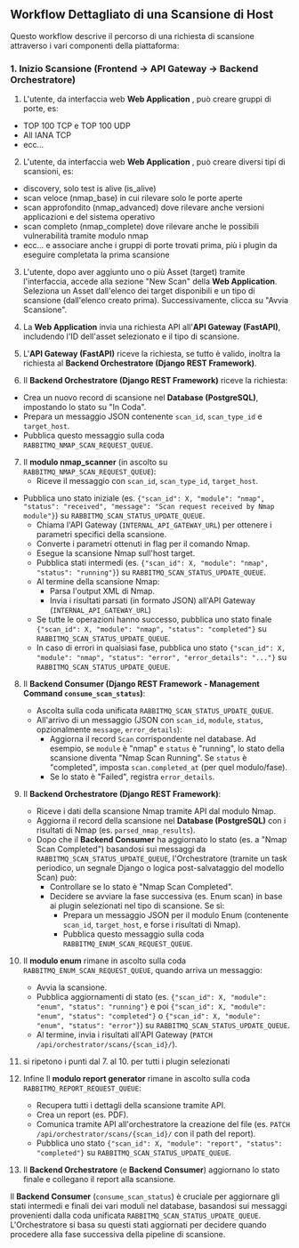 ## **Workflow Dettagliato di una Scansione di Host**

Questo workflow descrive il percorso di una richiesta di scansione attraverso i vari componenti della piattaforma:


### **1. Inizio Scansione (Frontend -> API Gateway -> Backend Orchestratore)**

1. L'utente, da interfaccia web **Web Application** , può creare gruppi di porte, es:
* TOP 100 TCP e TOP 100 UDP
* All IANA TCP
* ecc...

2. L'utente, da interfaccia web **Web Application** , può creare diversi tipi di scansioni, es:
* discovery, solo test is alive (is_alive)
* scan veloce (nmap_base) in cui rilevare solo le porte aperte
* scan approfondito (nmap_advanced) dove rilevare anche versioni applicazioni e del sistema operativo
* scan completo (nmap_complete) dove rilevare anche le possibili vulnerabilità tramite modulo nmap
* ecc...
e associare anche i gruppi di porte trovati prima, più i plugin da eseguire completata la prima scansione

3. L'utente, dopo aver aggiunto uno o più Asset (target) tramite l'interfaccia, accede alla sezione "New Scan" della **Web Application**. Seleziona un Asset dall'elenco dei target disponibili e un tipo di scansione (dall'elenco creato prima). Successivamente, clicca su "Avvia Scansione".

4. La **Web Application** invia una richiesta API  all'**API Gateway (FastAPI)**, includendo l'ID dell'asset selezionato e il tipo di scansione.

5. L'**API Gateway (FastAPI)** riceve la richiesta, se tutto è valido, inoltra la richiesta al **Backend Orchestratore (Django REST Framework)**. 

6. Il **Backend Orchestratore (Django REST Framework)** riceve la richiesta:

- Crea un nuovo record di scansione nel **Database (PostgreSQL)**, impostando lo stato su "In Coda".
- Prepara un messaggio JSON contenente `scan_id`, `scan_type_id` e `target_host`.
- Pubblica questo messaggio sulla coda `RABBITMQ_NMAP_SCAN_REQUEST_QUEUE`.

7. Il **modulo nmap_scanner** (in ascolto su `RABBITMQ_NMAP_SCAN_REQUEST_QUEUE`):
    - Riceve il messaggio con `scan_id`, `scan_type_id`, `target_host`.
- Pubblica uno stato iniziale (es. `{"scan_id": X, "module": "nmap", "status": "received", "message": "Scan request received by Nmap module"}`) su `RABBITMQ_SCAN_STATUS_UPDATE_QUEUE`.
    - Chiama l'API Gateway (`INTERNAL_API_GATEWAY_URL`) per ottenere i parametri specifici della scansione.
    - Converte i parametri ottenuti in flag per il comando Nmap.
    - Esegue la scansione Nmap sull'host target.
    - Pubblica stati intermedi (es. `{"scan_id": X, "module": "nmap", "status": "running"}`) su `RABBITMQ_SCAN_STATUS_UPDATE_QUEUE`.
    - Al termine della scansione Nmap:
        - Parsa l'output XML di Nmap.
        - Invia i risultati parsati (in formato JSON) all'API Gateway (`INTERNAL_API_GATEWAY_URL`) 
    - Se tutte le operazioni hanno successo, pubblica uno stato finale `{"scan_id": X, "module": "nmap", "status": "completed"}` su `RABBITMQ_SCAN_STATUS_UPDATE_QUEUE`.
    - In caso di errori in qualsiasi fase, pubblica uno stato `{"scan_id": X, "module": "nmap", "status": "error", "error_details": "..."}` su `RABBITMQ_SCAN_STATUS_UPDATE_QUEUE`.

8. Il **Backend Consumer (Django REST Framework - Management Command `consume_scan_status`)**:
    - Ascolta sulla coda unificata `RABBITMQ_SCAN_STATUS_UPDATE_QUEUE`.
    - All'arrivo di un messaggio (JSON con `scan_id`, `module`, `status`, opzionalmente `message`, `error_details`):
        - Aggiorna il record `Scan` corrispondente nel database. Ad esempio, se `module` è "nmap" e `status` è "running", lo stato della scansione diventa "Nmap Scan Running". Se `status` è "completed", imposta `scan.completed_at` (per quel modulo/fase).
        - Se lo stato è "Failed", registra `error_details`.

9. Il **Backend Orchestratore (Django REST Framework)**:
    - Riceve i dati della scansione Nmap tramite API dal modulo Nmap.
    - Aggiorna il record della scansione nel **Database (PostgreSQL)** con i risultati di Nmap (es. `parsed_nmap_results`).
    - Dopo che il **Backend Consumer** ha aggiornato lo stato (es. a "Nmap Scan Completed") basandosi sui messaggi da `RABBITMQ_SCAN_STATUS_UPDATE_QUEUE`, l'Orchestratore (tramite un task periodico, un segnale Django o logica post-salvataggio del modello Scan) può:
        - Controllare se lo stato è "Nmap Scan Completed".
        - Decidere se avviare la fase successiva (es. Enum scan) in base ai plugin selezionati nel tipo di scansione. Se sì:
            - Prepara un messaggio JSON per il modulo Enum (contenente `scan_id`, `target_host`, e forse i risultati di Nmap).
            - Pubblica questo messaggio sulla coda `RABBITMQ_ENUM_SCAN_REQUEST_QUEUE`.

10. Il **modulo enum** rimane in ascolto sulla coda `RABBITMQ_ENUM_SCAN_REQUEST_QUEUE`, quando arriva un messaggio:
    - Avvia la scansione.
    - Pubblica aggiornamenti di stato (es. `{"scan_id": X, "module": "enum", "status": "running"}` e poi `{"scan_id": X, "module": "enum", "status": "completed"}` o `{"scan_id": X, "module": "enum", "status": "error"}`) su `RABBITMQ_SCAN_STATUS_UPDATE_QUEUE`.
    - Al termine, invia i risultati all'API Gateway (`PATCH /api/orchestrator/scans/{scan_id}/`).

11. si ripetono i punti dal 7. al 10. per tutti i plugin selezionati


12. Infine Il **modulo report generator** rimane in ascolto sulla coda `RABBITMQ_REPORT_REQUEST_QUEUE`:
    - Recupera tutti i dettagli della scansione tramite API.
    - Crea un report (es. PDF).
    - Comunica tramite API all'orchestratore la creazione del file (es. `PATCH /api/orchestrator/scans/{scan_id}/` con il path del report).
    - Pubblica uno stato `{"scan_id": X, "module": "report", "status": "completed"}` su `RABBITMQ_SCAN_STATUS_UPDATE_QUEUE`.

13. Il **Backend Orchestratore** (e **Backend Consumer**) aggiornano lo stato finale e collegano il report alla scansione.

Il **Backend Consumer** (`consume_scan_status`) è cruciale per aggiornare gli stati intermedi e finali dei vari moduli nel database, basandosi sui messaggi provenienti dalla coda unificata `RABBITMQ_SCAN_STATUS_UPDATE_QUEUE`.
L'Orchestratore si basa su questi stati aggiornati per decidere quando procedere alla fase successiva della pipeline di scansione.


